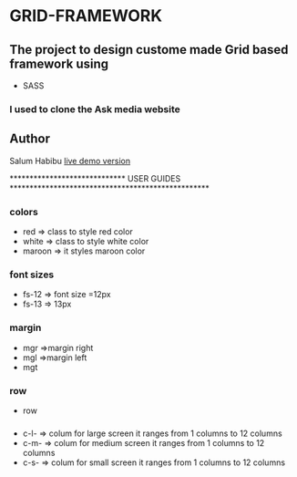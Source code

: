 # GRID-FRAMEWORK
## The project to design custome made Grid based framework using
* SASS
### I used to clone the Ask media website

## Author
Salum Habibu
   [live demo version](https://raw.githack.com/IBUNHABIBU/Bootstrap-Project/bootstrap/index.html)

   *****************************    USER GUIDES **************************************************
 ### colors
 * red => class to style red color
 * white => class to style white color 
 * maroon => it styles maroon color

 ### font sizes
 * fs-12  => font size =12px
 * fs-13   => 13px 

 ### margin
 * mgr  =>margin right
 * mgl  =>margin left
 * mgt

 ### row
 * row

 ### 
 * c-l-   => colum for large screen it ranges from 1 columns to 12 columns
 * c-m-  => colum for medium screen it ranges from 1 columns to 12 columns
 * c-s- => colum for small screen it ranges from 1 columns to 12 columns
